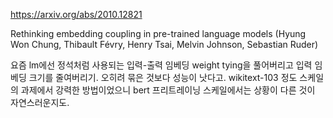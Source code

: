 https://arxiv.org/abs/2010.12821

Rethinking embedding coupling in pre-trained language models (Hyung Won Chung, Thibault Févry, Henry Tsai, Melvin Johnson, Sebastian Ruder)

요즘 lm에선 정석처럼 사용되는 입력-출력 임베딩 weight tying을 풀어버리고 입력 임베딩 크기를 줄여버리기. 오히려 묶은 것보다 성능이 낫다고. wikitext-103 정도 스케일의 과제에서 강력한 방법이었으니 bert 프리트레이닝 스케일에서는 상황이 다른 것이 자연스러운지도.